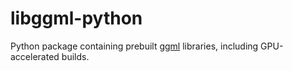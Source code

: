 # libggml-python

Python package containing prebuilt [ggml](https://github.com/ggml-org/ggml) libraries, including GPU-accelerated builds.
